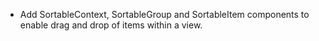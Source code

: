 - Add SortableContext, SortableGroup and SortableItem components to enable drag and drop of items within a view.
